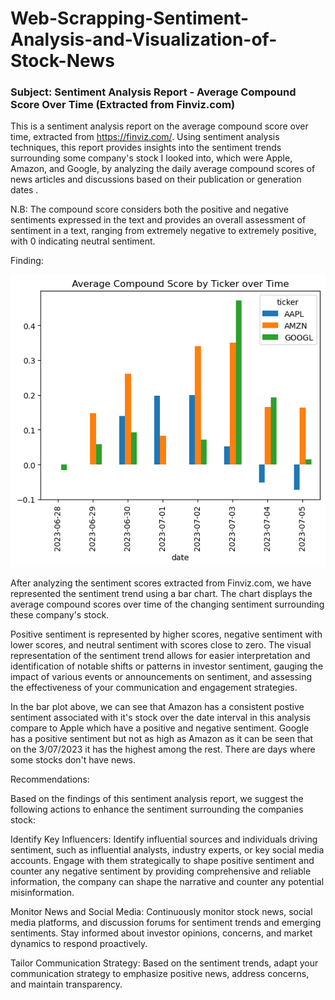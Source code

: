 # Web-Scrapping-Sentiment-Analysis-and-Visualization-of-Stock-News

### Subject: Sentiment Analysis Report - Average Compound Score Over Time (Extracted from Finviz.com) 

This is a sentiment analysis report on the average compound score over time, extracted from https://finviz.com/. Using sentiment analysis techniques, this report provides insights into the sentiment trends surrounding some company's stock I looked into, which were Apple, Amazon, and Google, by analyzing the daily average compound scores of news articles and discussions based on their publication or generation dates .

N.B: The compound score considers both the positive and negative sentiments expressed in the text and provides an overall assessment of sentiment in a text, ranging from extremely negative to extremely positive, with 0 indicating neutral sentiment.

Finding:

![sent_img](https://github.com/Gifty44/Web-Scrapping-and-Sentiment-Analysis/blob/b8ee7d81f3fce5057bbb64c72eb7f709bab38b42/sent_img.png?raw=true)


After analyzing the sentiment scores extracted from Finviz.com, we have represented the sentiment trend using a bar chart. The chart displays the average compound scores over time of the changing sentiment surrounding these company's stock.

Positive sentiment is represented by higher scores, negative sentiment with lower scores, and neutral sentiment with scores close to zero. The visual representation of the sentiment trend allows for easier interpretation and identification of notable shifts or patterns in investor sentiment, gauging the impact of various events or announcements on sentiment, and assessing the effectiveness of your communication and engagement strategies.

In the bar plot above, we can see that Amazon has a consistent postive sentiment associated with it's stock over the date interval in this analysis compare to Apple which have a positive and negative sentiment. Google has a positive sentiment but not as high as Amazon as it can be seen that on the 3/07/2023 it has the highest among the rest. There are days where some stocks don't have news. 

Recommendations:

Based on the findings of this sentiment analysis report, we suggest the following actions to enhance the sentiment surrounding the companies stock:

Identify Key Influencers: Identify influential sources and individuals driving sentiment, such as influential analysts, industry experts, or key social media accounts. Engage with them strategically to shape positive sentiment and counter any negative sentiment by providing comprehensive and reliable information, the company can shape the narrative and counter any potential misinformation.

Monitor News and Social Media: Continuously monitor stock news, social media platforms, and discussion forums for sentiment trends and emerging sentiments. Stay informed about investor opinions, concerns, and market dynamics to respond proactively.

Tailor Communication Strategy: Based on the sentiment trends, adapt your communication strategy to emphasize positive news, address concerns, and maintain transparency. 







